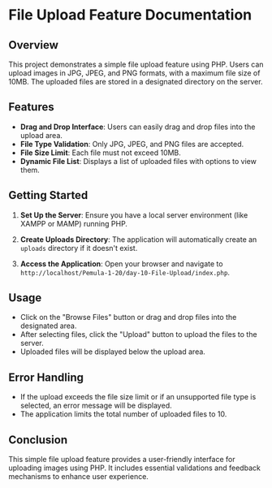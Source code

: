 # File Upload Feature Documentation

## Overview
This project demonstrates a simple file upload feature using PHP. Users can upload images in JPG, JPEG, and PNG formats, with a maximum file size of 10MB. The uploaded files are stored in a designated directory on the server.

## Features
- **Drag and Drop Interface**: Users can easily drag and drop files into the upload area.
- **File Type Validation**: Only JPG, JPEG, and PNG files are accepted.
- **File Size Limit**: Each file must not exceed 10MB.
- **Dynamic File List**: Displays a list of uploaded files with options to view them.

## Getting Started
1. **Set Up the Server**: Ensure you have a local server environment (like XAMPP or MAMP) running PHP.

2. **Create Uploads Directory**: The application will automatically create an `uploads` directory if it doesn't exist.

3. **Access the Application**: Open your browser and navigate to `http://localhost/Pemula-1-20/day-10-File-Upload/index.php`.

## Usage
- Click on the "Browse Files" button or drag and drop files into the designated area.
- After selecting files, click the "Upload" button to upload the files to the server.
- Uploaded files will be displayed below the upload area.

## Error Handling
- If the upload exceeds the file size limit or if an unsupported file type is selected, an error message will be displayed.
- The application limits the total number of uploaded files to 10.

## Conclusion
This simple file upload feature provides a user-friendly interface for uploading images using PHP. It includes essential validations and feedback mechanisms to enhance user experience.

